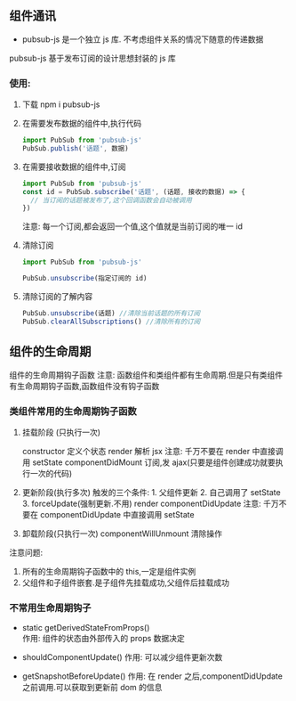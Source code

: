 ## 组件通讯

- pubsub-js 是一个独立 js 库. 不考虑组件关系的情况下随意的传递数据

pubsub-js 基于发布订阅的设计思想封装的 js 库

### 使用:

1. 下载 npm i pubsub-js

2. 在需要发布数据的组件中,执行代码

   ```js
   import PubSub from 'pubsub-js'
   PubSub.publish('话题', 数据)
   ```

3. 在需要接收数据的组件中,订阅

   ```js
   import PubSub from 'pubsub-js'
   const id = PubSub.subscribe('话题', (话题, 接收的数据) => {
     // 当订阅的话题被发布了,这个回调函数会自动被调用
   })
   ```

   注意: 每一个订阅,都会返回一个值,这个值就是当前订阅的唯一 id

4. 清除订阅

   ```js
   import PubSub from 'pubsub-js'

   PubSub.unsubscribe(指定订阅的 id)
   ```

5. 清除订阅的了解内容

   ```js
   PubSub.unsubscribe(话题) //清除当前话题的所有订阅
   PubSub.clearAllSubscriptions() //清除所有的订阅
   ```

## 组件的生命周期

组件的生命周期钩子函数
注意: 函数组件和类组件都有生命周期.但是只有类组件有生命周期钩子函数,函数组件没有钩子函数

### 类组件常用的生命周期钩子函数

1. 挂载阶段 (只执行一次)

   constructor 定义个状态
   render 解析 jsx 注意: 千万不要在 render 中直接调用 setState
   componentDidMount 订阅,发 ajax(只要是组件创建成功就要执行一次的代码)

2. 更新阶段(执行多次)
   触发的三个条件: 1. 父组件更新 2. 自己调用了 setState 3. forceUpdate(强制更新.不用)
   render
   componentDidUpdate 注意: 千万不要在 componentDidUpdate 中直接调用 setState

3. 卸载阶段(只执行一次)
   componentWillUnmount 清除操作

注意问题:

1. 所有的生命周期钩子函数中的 this,一定是组件实例
2. 父组件和子组件嵌套.是子组件先挂载成功,父组件后挂载成功

### 不常用生命周期钩子

- static getDerivedStateFromProps()  
   作用: 组件的状态由外部传入的 props 数据决定

- shouldComponentUpdate()
  作用: 可以减少组件更新次数

- getSnapshotBeforeUpdate()
  作用: 在 render 之后,componentDidUpdate 之前调用.可以获取到更新前 dom 的信息
